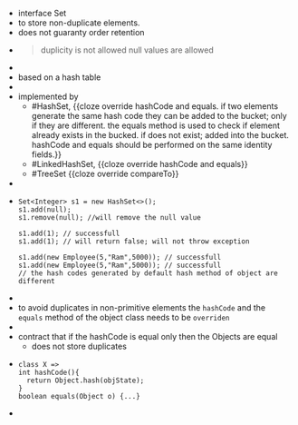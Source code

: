 - interface Set<E>
- to store non-duplicate elements.
- does not guaranty order retention
- > duplicity is not allowed
  null values are allowed
-
- based on a hash table
-
- implemented by
	- #HashSet, {{cloze override hashCode and equals. if two elements generate the same hash code they can be added to the bucket; only if they are different. the equals method is used to check if element already exists in the bucked. if does not exist; added into the bucket. hashCode and equals should be performed on the same identity fields.}}
	- #LinkedHashSet, {{cloze override hashCode and equals}}
	- #TreeSet {{cloze override compareTo}}
-
- ```
  Set<Integer> s1 = new HashSet<>();
  s1.add(null);
  s1.remove(null); //will remove the null value
  
  s1.add(1); // successfull
  s1.add(1); // will return false; will not throw exception
  
  s1.add(new Employee(5,"Ram",5000)); // successfull
  s1.add(new Employee(5,"Ram",5000)); // successfull
  // the hash codes generated by default hash method of object are different
  ```
-
- to avoid duplicates in non-primitive elements the `hashCode` and the `equals` method of the object class needs to be `overriden`
-
- contract that if the hashCode is equal only then the Objects are equal
	- does not store duplicates
- ```
  class X => 
  int hashCode(){
  	return Object.hash(objState);
  }
  boolean equals(Object o) {...}
  ```
-